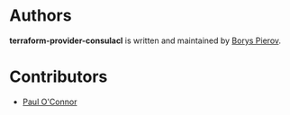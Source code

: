 # Authors

**terraform-provider-consulacl** is written and maintained by [Borys Pierov](https://github.com/Ashald).

# Contributors
* [Paul O'Connor](https://github.com/pauloconnor)
